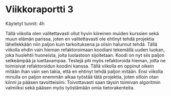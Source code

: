# Viikkoraportti 3

Käytetyt tunnit: 4h

Tällä viikolla olen valitettavasti ollut hyvin kiireinen muiden kurssien sekä muun elämän parissa, joten en valitettavasti ole
ehtinyt tehdä projektia lähellekkään niin paljon kuin tarkoituksena ja olisin halunnut tehdä. Tällä viikolla ehdin vain hieman 
refaktoroimaan koodiani tekemällä uuden luokan, joka huolehtii huoneista, joita luolastoon sijoitetaan. Koodi on nyt siis paljon 
selkeämpää ja luettavampaa. Testejä piti myös refaktoroida hieman, jotta ne toimisivat refaktoroidun koodini kanssa. Tällä viikolla 
en oppinut oikein mitään ihan vain sen takia, että en ehtinyt tehdä paljon mitään. Ensi viikolla minulla on paljon enemmän aikaa 
työstää tätä projektia, joten silloin otan kiinni ja pääsen tavoitteisiini. Toivottavasti saan täysin toimivan algoritmin valmiiksi 
sekä pääsen myös työstämään omia tietorakenteita. 
